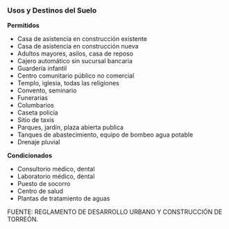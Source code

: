 ﻿
### Usos y Destinos del Suelo

**Permitidos**

* Casa de asistencia en construcción existente
* Casa de asistencia en construcción nueva
* Adultos mayores, asilos, casa de reposo
* Cajero automático sin sucursal bancaria
* Guardería infantil
* Centro comunitario público no comercial
* Templo, iglesia, todas las religiones
* Convento, seminario
* Funerarias
* Columbarios
* Caseta policía
* Sitio de taxis
* Parques, jardín, plaza abierta publica
* Tanques de abastecimiento, equipo de bombeo agua potable
* Drenaje pluvial

**Condicionados**

* Consultorio médico, dental
* Laboratorio médico, dental
* Puesto de socorro
* Centro de salud
* Plantas de tratamiento de aguas

FUENTE: REGLAMENTO DE DESARROLLO URBANO Y CONSTRUCCIÓN DE TORREÓN.
